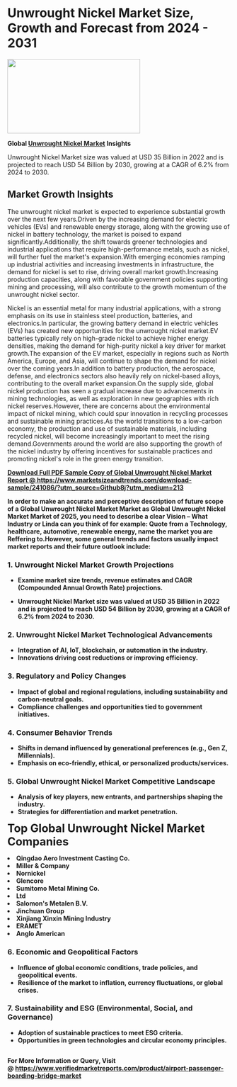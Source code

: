 <H1>Unwrought Nickel Market Size, Growth and Forecast from 2024 - 2031</H1><img class="aligncenter size-medium wp-image-584254" src="https://thirdeyenews.in/wp-content/uploads/2024/09/Global-Market-Research-300x168.jpeg" alt="" width="300" height="168" /><p><strong>Global&nbsp;<a href="https://www.marketsizeandtrends.com/download-sample/241086/?utm_source=Github8j?utm_medium=213">Unwrought Nickel Market</a> Insights</strong></p><p>Unwrought Nickel Market size was valued at USD 35 Billion in 2022 and is projected to reach USD 54 Billion by 2030, growing at a CAGR of 6.2% from 2024 to 2030.</p><p><h2>Market Growth Insights</h2> <p>The unwrought nickel market is expected to experience substantial growth over the next few years.Driven by the increasing demand for electric vehicles (EVs) and renewable energy storage, along with the growing use of nickel in battery technology, the market is poised to expand significantly.Additionally, the shift towards greener technologies and industrial applications that require high-performance metals, such as nickel, will further fuel the market's expansion.With emerging economies ramping up industrial activities and increasing investments in infrastructure, the demand for nickel is set to rise, driving overall market growth.Increasing production capacities, along with favorable government policies supporting mining and processing, will also contribute to the growth momentum of the unwrought nickel sector.</p> <p><strong><a href="#"></a></strong></p> <p>Nickel is an essential metal for many industrial applications, with a strong emphasis on its use in stainless steel production, batteries, and electronics.In particular, the growing battery demand in electric vehicles (EVs) has created new opportunities for the unwrought nickel market.EV batteries typically rely on high-grade nickel to achieve higher energy densities, making the demand for high-purity nickel a key driver for market growth.The expansion of the EV market, especially in regions such as North America, Europe, and Asia, will continue to shape the demand for nickel over the coming years.In addition to battery production, the aerospace, defense, and electronics sectors also heavily rely on nickel-based alloys, contributing to the overall market expansion.On the supply side, global nickel production has seen a gradual increase due to advancements in mining technologies, as well as exploration in new geographies with rich nickel reserves.However, there are concerns about the environmental impact of nickel mining, which could spur innovation in recycling processes and sustainable mining practices.As the world transitions to a low-carbon economy, the production and use of sustainable materials, including recycled nickel, will become increasingly important to meet the rising demand.Governments around the world are also supporting the growth of the nickel industry by offering incentives for sustainable practices and promoting nickel's role in the green energy transition.</p> <p><strong><a href="#"></p><p><span class=""><strong>Download Full PDF Sample Copy of Global Unwrought Nickel Market Report</strong> @ <a href="https://www.marketsizeandtrends.com/download-sample/241086/?utm_source=Github8j?utm_medium=213" target="_blank">https://www.marketsizeandtrends.com/download-sample/241086/?utm_source=Github8j?utm_medium=213</a></span></p><p>In order to make an accurate and perceptive description of future scope of a Global&nbsp;Unwrought Nickel Market Market as Global&nbsp;Unwrought Nickel Market Market of 2025, you need to describe a clear Vision &ndash; What Industry or Linda can you think of for example: Quote from a Technology, healthcare, automotive, renewable energy, name the market you are Reffering to.However, some general trends and factors usually impact market reports and their future outlook include:</p><h3>1.&nbsp;<strong>Unwrought Nickel Market Growth Projections</strong></h3><ul><li>Examine market size trends, revenue estimates and CAGR (Compounded Annual Growth Rate) projections.</li><li><p>Unwrought Nickel Market size was valued at USD 35 Billion in 2022 and is projected to reach USD 54 Billion by 2030, growing at a CAGR of 6.2% from 2024 to 2030.</p></li></ul><h3>2.&nbsp;<strong>Unwrought Nickel Market Technological Advancements</strong></h3><ul><li>Integration of AI, IoT, blockchain, or automation in the industry.</li><li>Innovations driving cost reductions or improving efficiency.</li></ul><h3>3.&nbsp;<strong>Regulatory and Policy Changes</strong></h3><ul><li>Impact of global and regional regulations, including sustainability and carbon-neutral goals.</li><li>Compliance challenges and opportunities tied to government initiatives.</li></ul><h3>4.&nbsp;<strong>Consumer Behavior Trends</strong></h3><ul><li>Shifts in demand influenced by generational preferences (e.g., Gen Z, Millennials).</li><li>Emphasis on eco-friendly, ethical, or personalized products/services.</li></ul><h3>5.&nbsp;<strong>Global Unwrought Nickel Market Competitive Landscape</strong></h3><ul><li>Analysis of key players, new entrants, and partnerships shaping the industry.</li><li>Strategies for differentiation and market penetration.</li></ul><p data-pm-slice="1 1 []"><span style="color: inherit; font-family: inherit; font-size: 25px;">Top Global Unwrought Nickel Market Companies</span></p><div class="" data-test-id=""><p><li>Qingdao Aero Investment Casting Co.</li><li> Miller & Company</li><li> Nornickel</li><li> Glencore</li><li> Sumitomo Metal Mining Co.</li><li> Ltd</li><li> Salomon's Metalen B.V.</li><li> Jinchuan Group</li><li> Xinjiang Xinxin Mining Industry</li><li> ERAMET</li><li> Anglo American</li></p></div><h3>6.&nbsp;<strong>Economic and Geopolitical Factors</strong></h3><ul><li>Influence of global economic conditions, trade policies, and geopolitical events.</li><li>Resilience of the market to inflation, currency fluctuations, or global crises.</li></ul><h3>7.&nbsp;<strong>Sustainability and ESG (Environmental, Social, and Governance)</strong></h3><ul><li>Adoption of sustainable practices to meet ESG criteria.</li><li>Opportunities in green technologies and circular economy principles.</li></ul><h2><strong style="font-size: 14px;">For More Information or Query, Visit @&nbsp;</strong><a style="background-color: #ffffff; font-size: 14px;" href="https://www.marketsizeandtrends.com/report/unwrought-nickel-market/" target="_blank">https://www.verifiedmarketreports.com/product/airport-passenger-boarding-bridge-market</a></h2>